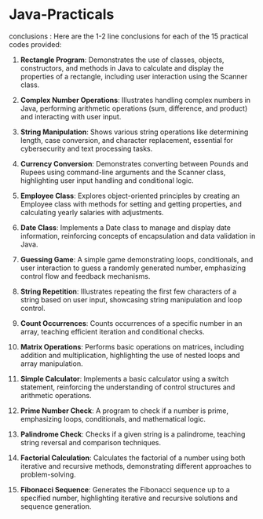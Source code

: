 # Java-Practicals
conclusions :
Here are the 1-2 line conclusions for each of the 15 practical codes provided:

1. **Rectangle Program**: Demonstrates the use of classes, objects, constructors, and methods in Java to calculate and display the properties of a rectangle, including user interaction using the Scanner class.

2. **Complex Number Operations**: Illustrates handling complex numbers in Java, performing arithmetic operations (sum, difference, and product) and interacting with user input.

3. **String Manipulation**: Shows various string operations like determining length, case conversion, and character replacement, essential for cybersecurity and text processing tasks.

4. **Currency Conversion**: Demonstrates converting between Pounds and Rupees using command-line arguments and the Scanner class, highlighting user input handling and conditional logic.

5. **Employee Class**: Explores object-oriented principles by creating an Employee class with methods for setting and getting properties, and calculating yearly salaries with adjustments.

6. **Date Class**: Implements a Date class to manage and display date information, reinforcing concepts of encapsulation and data validation in Java.

7. **Guessing Game**: A simple game demonstrating loops, conditionals, and user interaction to guess a randomly generated number, emphasizing control flow and feedback mechanisms.

8. **String Repetition**: Illustrates repeating the first few characters of a string based on user input, showcasing string manipulation and loop control.

9. **Count Occurrences**: Counts occurrences of a specific number in an array, teaching efficient iteration and conditional checks.

10. **Matrix Operations**: Performs basic operations on matrices, including addition and multiplication, highlighting the use of nested loops and array manipulation.

11. **Simple Calculator**: Implements a basic calculator using a switch statement, reinforcing the understanding of control structures and arithmetic operations.

12. **Prime Number Check**: A program to check if a number is prime, emphasizing loops, conditionals, and mathematical logic.

13. **Palindrome Check**: Checks if a given string is a palindrome, teaching string reversal and comparison techniques.

14. **Factorial Calculation**: Calculates the factorial of a number using both iterative and recursive methods, demonstrating different approaches to problem-solving.

15. **Fibonacci Sequence**: Generates the Fibonacci sequence up to a specified number, highlighting iterative and recursive solutions and sequence generation.

